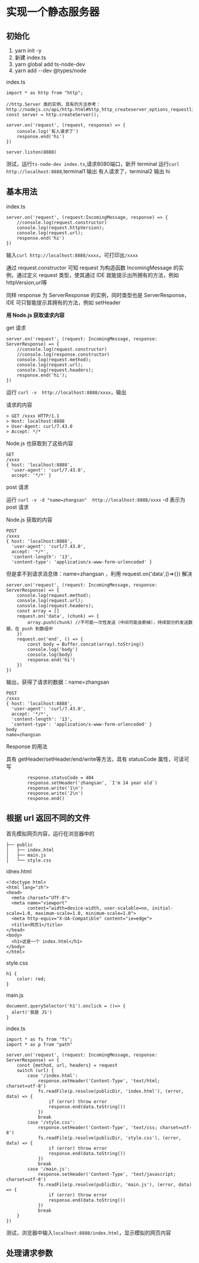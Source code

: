 # 实现一个静态服务器

## 初始化

1. yarn init -y 
2. 新建 index.ts
3. yarn global add ts-node-dev
4. yarn add --dev @types/node

index.ts
```
import * as http from "http";

//http.Server 类的实例，具有的方法参考：http://nodejs.cn/api/http.html#http_http_createserver_options_requestlistener
const server = http.createServer();

server.on('request', (request, response) => {
    console.log('有人请求了')
    response.end('hi')
})

server.listen(8888)
```
测试，运行`ts-node-dev index.ts`,请求8080端口，新开 terminal 运行`curl http://localhost:8888`,terminal1 输出 有人请求了，terminal2 输出 hi

## 基本用法

index.ts
```
server.on('request', (request:IncomingMessage, response) => {
    //console.log(request.constructor)
    console.log(request.httpVersion);
    console.log(request.url);
    response.end('hi')
})
```
输入`curl http://localhost:8888/xxxx`，可打印出`/xxxx`

通过 request.constructor 可知 request 为构造函数 IncomingMessage 的实例，通过定义 request 类型，使其通过 IDE 就能提示出所拥有的方法，例如 httpVersion,url等

同样 response 为 ServerResponse 的实例，同时类型也是 ServerResponse，IDE 可只智能提示其拥有的方法，例如 setHeader

**用 Node.js 获取请求内容**

get 请求
```
server.on('request', (request: IncomingMessage, response: ServerResponse) => {
    //console.log(request.constructor)
    //console.log(response.constructor)
    console.log(request.method);
    console.log(request.url);
    console.log(request.headers);
    response.end('hi');
})
```
运行 `curl -v  http://localhost:8888/xxxx`，输出

请求的内容
```
> GET /xxxx HTTP/1.1
> Host: localhost:8888
> User-Agent: curl/7.43.0
> Accept: */*
```
Node.js 也获取到了这些内容
```
GET
/xxxx
{ host: 'localhost:8888',
  'user-agent': 'curl/7.43.0',
  accept: '*/*' }
```

post 请求

运行 `curl -v -d "name=zhangsan"  http://localhost:8888/xxxx` -d 表示为 post 请求

Node.js 获取的内容
```
POST
/xxxx
{ host: 'localhost:8888',
  'user-agent': 'curl/7.43.0',
  accept: '*/*',
  'content-length': '13',
  'content-type': 'application/x-www-form-urlencoded' }
```
但是拿不到请求消息体：name=zhangsan ，利用 request.on('data',()=>{}) 解决

```
server.on('request', (request: IncomingMessage, response: ServerResponse) => {
    console.log(request.method);
    console.log(request.url);
    console.log(request.headers);
    const array = [] 
    request.on('data', (chunk) => {
        array.push(chunk) //不可能一次性发送（中间可能会断掉），持续部分的发送数据，在 push 到数组中
    })
    request.on('end', () => {
        const body = Buffer.concat(array).toString()
        console.log('body')
        console.log(body)
        response.end('hi')
    })
})
```

输出，获得了请求的数据：name=zhangsan
```
POST
/xxxx
{ host: 'localhost:8888',
  'user-agent': 'curl/7.43.0',
  accept: '*/*',
  'content-length': '13',
  'content-type': 'application/x-www-form-urlencoded' }
body
name=zhangsan
```
Response 的用法

具有 getHeader/setHeader/end/write等方法，具有 statusCode 属性，可读可写
```
        response.statusCode = 404
        response.setHeader('zhangsan', `I'm 14 year old`)
        response.write('1\n')
        response.write('2\n')
        response.end()
```

## 根据 url 返回不同的文件

首先模拟网页内容，运行在浏览器中的
```
├── public
│   ├── index.html
│   ├── main.js
│   └── style.css
```
idnex.html
```
<!doctype html>
<html lang="zh">
<head>
  <meta charset="UTF-8">
  <meta name="viewport"
        content="width=device-width, user-scalable=no, initial-scale=1.0, maximum-scale=1.0, minimum-scale=1.0">
  <meta http-equiv="X-UA-Compatible" content="ie=edge">
  <title>网页1</title>
</head>
<body>
  <h1>这是一个 index.html</h1>
</body>
</html>
```
style.css
```
h1 {
    color: red;
}
```
main.js
```
document.querySelector('h1').onclick = ()=> {
  alert('我是 JS')
}
```
index.ts
```
import * as fs from "fs";
import * as p from "path"

server.on('request', (request: IncomingMessage, response: ServerResponse) => {
    const {method, url, headers} = request
    switch (url) {
        case '/index.html':
            response.setHeader('Content-Type', 'text/html; charset=utf-8')
            fs.readFile(p.resolve(publicDir, 'index.html'), (error, data) => {
                if (error) throw error
                response.end(data.toString())
            })
            break
        case '/style.css':
            response.setHeader('Content-Type', 'text/css; charset=utf-8')
            fs.readFile(p.resolve(publicDir, 'style.css'), (error, data) => {
                if (error) throw error
                response.end(data.toString())
            })
            break
        case '/main.js':
            response.setHeader('Content-Type', 'text/javascript; charset=utf-8')
            fs.readFile(p.resolve(publicDir, 'main.js'), (error, data) => {
                if (error) throw error
                response.end(data.toString())
            })
            break
    }
})
```
测试，浏览器中输入`localhost:8888/index.html`，显示模拟的网页内容

## 处理请求参数












